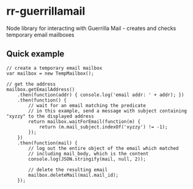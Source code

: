 # rr-guerrillamail
Node library for interacting with Guerrilla Mail - creates and checks temporary email mailboxes

Quick example
-------------
```
// create a temporary email mailbox
var mailbox = new TempMailbox();

// get the address
mailbox.getEmailAddress()
	.then(function(addr) { console.log('email addr: ' + addr); })
	.then(function() {
		// wait for an email matching the predicate
		// in this example, send a message with subject containing "xyzzy" to the displayed address
		return mailbox.waitForEmail(function(m) {
			return (m.mail_subject.indexOf('xyzzy') != -1);
		});
	})
	.then(function(mail) {
		// log out the entire object of the email which matched
		// including mail_body, which is the content
		console.log(JSON.stringify(mail, null, 2));
		
		// delete the resulting email
		mailbox.deleteMail(mail.mail_id);
	});
```
